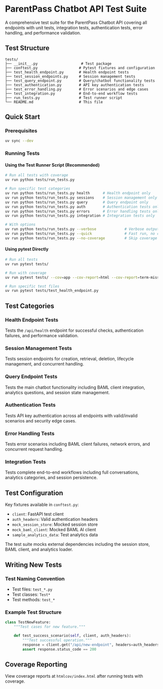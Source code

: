 # ParentPass Chatbot API Test Suite

A comprehensive test suite for the ParentPass Chatbot API covering all endpoints with unit tests, integration tests, authentication tests, error handling, and performance validation.

## Test Structure

```
tests/
├── __init__.py                    # Test package
├── conftest.py                   # Pytest fixtures and configuration
├── test_health_endpoint.py       # Health endpoint tests
├── test_session_endpoints.py     # Session management tests
├── test_query_endpoint.py        # Query/chatbot functionality tests
├── test_authentication.py        # API key authentication tests
├── test_error_handling.py        # Error scenarios and edge cases
├── test_integration.py           # End-to-end workflow tests
├── run_tests.py                  # Test runner script
└── README.md                     # This file
```

## Quick Start

### Prerequisites

```bash
uv sync --dev
```

### Running Tests

#### Using the Test Runner Script (Recommended)

```bash
# Run all tests with coverage
uv run python tests/run_tests.py

# Run specific test categories
uv run python tests/run_tests.py health      # Health endpoint only
uv run python tests/run_tests.py sessions    # Session management only
uv run python tests/run_tests.py query       # Query endpoint only
uv run python tests/run_tests.py auth        # Authentication tests only
uv run python tests/run_tests.py errors      # Error handling tests only
uv run python tests/run_tests.py integration # Integration tests only

# With options
uv run python tests/run_tests.py --verbose             # Verbose output
uv run python tests/run_tests.py --quick               # Fast run, no coverage
uv run python tests/run_tests.py --no-coverage         # Skip coverage
```

#### Using pytest Directly

```bash
# Run all tests
uv run pytest tests/

# Run with coverage
uv run pytest tests/ --cov=app --cov-report=html --cov-report=term-missing

# Run specific test files
uv run pytest tests/test_health_endpoint.py
```

## Test Categories

### Health Endpoint Tests
Tests the `/api/health` endpoint for successful checks, authentication failures, and performance validation.

### Session Management Tests
Tests session endpoints for creation, retrieval, deletion, lifecycle management, and concurrent handling.

### Query Endpoint Tests
Tests the main chatbot functionality including BAML client integration, analytics questions, and session state management.

### Authentication Tests
Tests API key authentication across all endpoints with valid/invalid scenarios and security edge cases.

### Error Handling Tests
Tests error scenarios including BAML client failures, network errors, and concurrent request handling.

### Integration Tests
Tests complete end-to-end workflows including full conversations, analytics categories, and session persistence.

## Test Configuration

Key fixtures available in `conftest.py`:
- `client`: FastAPI test client
- `auth_headers`: Valid authentication headers
- `mock_session_store`: Mocked session store
- `mock_baml_client`: Mocked BAML AI client
- `sample_analytics_data`: Test analytics data

The test suite mocks external dependencies including the session store, BAML client, and analytics loader.

## Writing New Tests

### Test Naming Convention
- Test files: `test_*.py`
- Test classes: `Test*`
- Test methods: `test_*`

### Example Test Structure

```python
class TestNewFeature:
    """Test cases for new feature."""

    def test_success_scenario(self, client, auth_headers):
        """Test successful operation."""
        response = client.get("/api/new-endpoint", headers=auth_headers)
        assert response.status_code == 200
```

## Coverage Reporting

View coverage reports at `htmlcov/index.html` after running tests with coverage. 